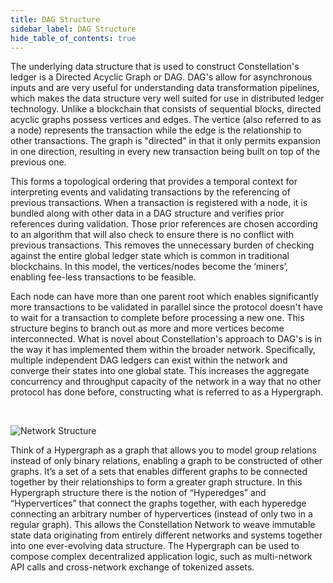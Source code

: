 ```yaml
---
title: DAG Structure
sidebar_label: DAG Structure
hide_table_of_contents: true
---
```

<intro-end />

The underlying data structure that is used to construct Constellation's ledger is a Directed Acyclic Graph or DAG. DAG's allow for asynchronous inputs and are very useful for understanding data transformation pipelines, which makes the data structure very well suited for use in distributed ledger technology. Unlike a blockchain that consists of sequential blocks, directed acyclic graphs possess vertices and edges. The vertice (also referred to as a node) represents the transaction while the edge is the relationship to other transactions. The graph is "directed" in that it only permits expansion in one direction, resulting in every new transaction being built on top of the previous one.

This forms a topological ordering that provides a temporal context for interpreting events and validating transactions by the referencing of previous transactions. When a transaction is registered with a node, it is bundled along with other data in a DAG structure and verifies prior references during validation. Those prior references are chosen according to an algorithm that will also check to ensure there is no conflict with previous transactions. This removes the unnecessary burden of checking against the entire global ledger state which is common in traditional blockchains. In this model, the vertices/nodes become the ‘miners’, enabling fee-less transactions to be feasible.

Each node can have more than one parent root which enables significantly more transactions to be validated in parallel since the protocol doesn't have to wait for a transaction to complete before processing a new one. This structure begins to branch out as more and more vertices become interconnected. What is novel about Constellation's approach to DAG's is in the way it has implemented them within the broader network. Specifically, multiple independent DAG ledgers can exist within the network and converge their states into one global state. This increases the aggregate concurrency and throughput capacity of the network in a way that no other protocol has done before, constructing what is referred to as a Hypergraph.

<br />

![Network Structure](/img/learn/graph-vs-hypergraph.png)
<br />

Think of a Hypergraph as a graph that allows you to model group relations instead of only binary relations, enabling a graph to be constructed of other graphs. It’s a set of a sets that enables different graphs to be connected together by their relationships to form a greater graph structure. In this Hypergraph structure there is the notion of “Hyperedges” and “Hypervertices” that connect the graphs together, with each hyperedge connecting an arbitrary number of hypervertices (instead of only two in a regular graph). This allows the Constellation Network to weave immutable state data originating from entirely different networks and systems together into one ever-evolving data structure. The Hypergraph can be used to compose complex decentralized application logic, such as multi-network API calls and cross-network exchange of tokenized assets.
